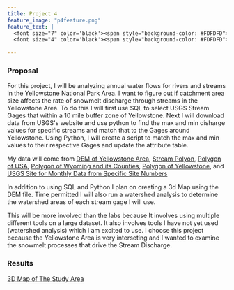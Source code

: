 ```yaml
---
title: Project 4
feature_image: "p4feature.png"
feature_text: |
  <font size="7" color='black'><span style="background-color: #FDFDFD"> Yellowstone Streams </span></font><br>
  <font size="4" color='black'><span style="background-color: #FDFDFD"> Snowmelt and Discharge </span></font>
  
---
```


### Proposal

For this project, I will be analyzing annual water flows for rivers and streams in the Yellowstone National Park Area.  I want to figure out if catchment area size affects the rate of snowmelt discharge through streams in the Yellowstone Area.  To do this I will first use SQL to select USGS Stream Gages that within a 10 mile buffer zone of Yellowstone.  Next I will download data from USGS's website and use python to find the max and min disharge values for specific streams and match that to the Gages around Yellowstone.  Using Python, I will create a script to match the max and min values to their respective Gages and update the attribute table.  

My data will come from [DEM of Yellowstone Area](https://viewer.nationalmap.gov/basic/?category=ned#productGroupSearch), [Stream Polyon](http://download.geofabrik.de/north-america.html), [Polygon of USA](https://www.census.gov/geo/maps-data/data/cbf/cbf_state.html), [Polygon of Wyoming and its Counties](http://explorer.geospatialhub.org/geoportal/catalog/search/resource/details.page?uuid=%7B92A25871-C08A-48CF-8EF1-02870081D0C2%7D), [Polygon of Yellowstone](https://www.sciencebase.gov/catalog/item/4ffb3aebe4b0c15d5ce9fc0b), and [USGS Site for Monthly Data from Specific Site Numbers](https://waterdata.usgs.gov/nwis/monthly?referred_module=sw&search_criteria=site_no_file_attachment&submitted_form=introduction)

In addition to using SQL and Python I plan on creating a 3d Map using the DEM file.  Time permitted I will also run a watershed analysis to determine the watershed areas of each stream gage I will use.  

This will be more involved than the labs because It involves using multiple different tools on a large dataset.  It also involves tools I have not yet used (watershed analysis) which I am excited to use.  I choose this project because the Yellowstone Area is very interseting and I wanted to examine the snowmelt processes that drive the Stream Discharge.


### Results
[3D Map of The Study Area](3dmap.png)
